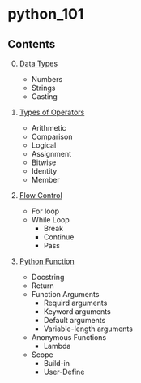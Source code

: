 # python_101

## Contents
0. [Data Types](https://github.com/topkoka/python_101_ubuntu/tree/master/l0_Data_types)
    -   Numbers
    -   Strings
    -   Casting
    
1. [Types of Operators](https://github.com/topkoka/python_101_ubuntu/tree/master/l1_types_of_Operator)
    - Arithmetic
    - Comparison 
    - Logical    
    - Assignment
    - Bitwise  
    - Identity
    - Member
    
2. [Flow Control](https://github.com/topkoka/python_101_ubuntu/tree/master/l2_Flow_control)

    - For loop
    - While Loop
        - Break
        - Continue
        - Pass
3. [Python Function](https://github.com/topkoka/python_101_ubuntu/tree/master/l3_function)
    
    - Docstring 
    - Return 
    - Function Arguments 
        - Requird arguments
        - Keyword arguments
        - Default arguments
        - Variable-length arguments
    - Anonymous Functions
        - Lambda
    - Scope
        - Build-in
        - User-Define
